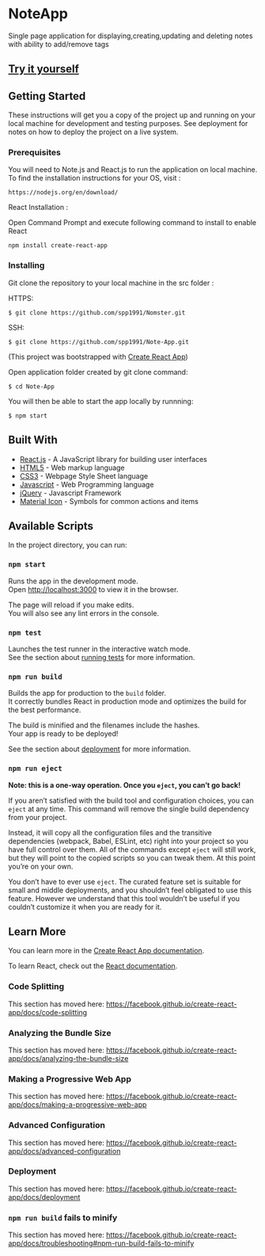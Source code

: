 # NoteApp

Single page application for displaying,creating,updating and deleting notes with ability to add/remove tags 


## [Try it yourself](https://note-app-new.herokuapp.com/) 

## Getting Started

These instructions will get you a copy of the project up and running on your local machine for development and testing purposes. See deployment for notes on how to deploy the project on a live system.

### Prerequisites

You will need to Note.js and React.js to run the application on local machine. To find the installation instructions for your OS, visit :

```
https://nodejs.org/en/download/
```

React Installation :

Open Command Prompt and execute following command to install to enable React

```
npm install create-react-app
```

### Installing


Git clone the repository to your local machine in the src folder :

HTTPS:
```
$ git clone https://github.com/spp1991/Nomster.git
```

SSH:

```
$ git clone https://github.com/spp1991/Note-App.git
```

(This project was bootstrapped with [Create React App](https://github.com/facebook/create-react-app))

Open application folder created by git clone command:

```
$ cd Note-App
```

You will then be able to start the app locally by runnning:

```
$ npm start
```

## Built With

* [React.js](https://reactjs.org/) - A JavaScript library for building user interfaces
* [HTML5](https://en.wikipedia.org/wiki/HTML5) - Web markup language
* [CSS3](http://www.css3.info/) - Webpage Style Sheet language
* [Javascript](https://www.javascript.com/) - Web Programming language
* [jQuery](https://jquery.com/) - Javascript Framework
* [Material Icon](https://material.io/resources/icons/?style=baseline) - Symbols for common actions and items




## Available Scripts

In the project directory, you can run:

### `npm start`

Runs the app in the development mode.<br />
Open [http://localhost:3000](http://localhost:3000) to view it in the browser.

The page will reload if you make edits.<br />
You will also see any lint errors in the console.

### `npm test`

Launches the test runner in the interactive watch mode.<br />
See the section about [running tests](https://facebook.github.io/create-react-app/docs/running-tests) for more information.

### `npm run build`

Builds the app for production to the `build` folder.<br />
It correctly bundles React in production mode and optimizes the build for the best performance.

The build is minified and the filenames include the hashes.<br />
Your app is ready to be deployed!

See the section about [deployment](https://facebook.github.io/create-react-app/docs/deployment) for more information.

### `npm run eject`

**Note: this is a one-way operation. Once you `eject`, you can’t go back!**

If you aren’t satisfied with the build tool and configuration choices, you can `eject` at any time. This command will remove the single build dependency from your project.

Instead, it will copy all the configuration files and the transitive dependencies (webpack, Babel, ESLint, etc) right into your project so you have full control over them. All of the commands except `eject` will still work, but they will point to the copied scripts so you can tweak them. At this point you’re on your own.

You don’t have to ever use `eject`. The curated feature set is suitable for small and middle deployments, and you shouldn’t feel obligated to use this feature. However we understand that this tool wouldn’t be useful if you couldn’t customize it when you are ready for it.

## Learn More

You can learn more in the [Create React App documentation](https://facebook.github.io/create-react-app/docs/getting-started).

To learn React, check out the [React documentation](https://reactjs.org/).

### Code Splitting

This section has moved here: https://facebook.github.io/create-react-app/docs/code-splitting

### Analyzing the Bundle Size

This section has moved here: https://facebook.github.io/create-react-app/docs/analyzing-the-bundle-size

### Making a Progressive Web App

This section has moved here: https://facebook.github.io/create-react-app/docs/making-a-progressive-web-app

### Advanced Configuration

This section has moved here: https://facebook.github.io/create-react-app/docs/advanced-configuration

### Deployment

This section has moved here: https://facebook.github.io/create-react-app/docs/deployment

### `npm run build` fails to minify

This section has moved here: https://facebook.github.io/create-react-app/docs/troubleshooting#npm-run-build-fails-to-minify
